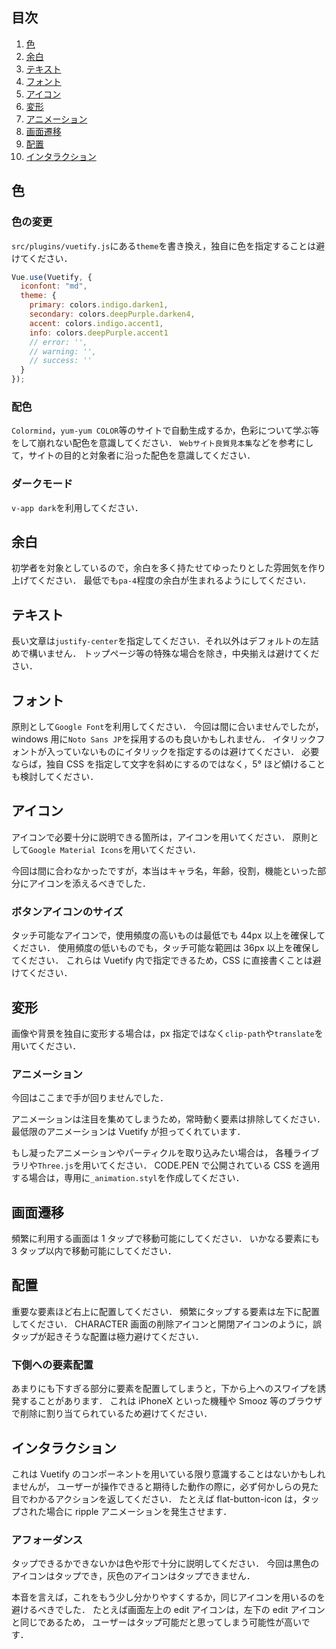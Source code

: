 ## 目次

1. [色](##色)
1. [余白](##余白)
1. [テキスト](##テキスト)
1. [フォント](##フォント)
1. [アイコン](##アイコン)
1. [変形](##変形)
1. [アニメーション](##アニメーション)
1. [画面遷移](##画面遷移)
1. [配置](##配置)
1. [インタラクション](##インタラクション)

## 色

### 色の変更

`src/plugins/vuetify.js`にある`theme`を書き換え，独自に色を指定することは避けてください．

```js
Vue.use(Vuetify, {
  iconfont: "md",
  theme: {
    primary: colors.indigo.darken1,
    secondary: colors.deepPurple.darken4,
    accent: colors.indigo.accent1,
    info: colors.deepPurple.accent1
    // error: '',
    // warning: '',
    // success: ''
  }
});
```

### 配色

`Colormind`，`yum-yum COLOR`等のサイトで自動生成するか，色彩について学ぶ等をして崩れない配色を意識してください．
`Webサイト良質見本集`などを参考にして，サイトの目的と対象者に沿った配色を意識してください．

### ダークモード

`v-app dark`を利用してください．

## 余白

初学者を対象としているので，余白を多く持たせてゆったりとした雰囲気を作り上げてください．
最低でも`pa-4`程度の余白が生まれるようにしてください．

## テキスト

長い文章は`justify-center`を指定してください．それ以外はデフォルトの左詰めで構いません．
トップページ等の特殊な場合を除き，中央揃えは避けてください．

## フォント

原則として`Google Font`を利用してください．
今回は間に合いませんでしたが，windows 用に`Noto Sans JP`を採用するのも良いかもしれません．
イタリックフォントが入っていないものにイタリックを指定するのは避けてください．
必要ならば，独自 CSS を指定して文字を斜めにするのではなく，5° ほど傾けることも検討してください．

## アイコン

アイコンで必要十分に説明できる箇所は，アイコンを用いてください．
原則として`Google Material Icons`を用いてください．

今回は間に合わなかったですが，本当はキャラ名，年齢，役割，機能といった部分にアイコンを添えるべきでした．

### ボタンアイコンのサイズ

タッチ可能なアイコンで，使用頻度の高いものは最低でも 44px 以上を確保してください．
使用頻度の低いものでも，タッチ可能な範囲は 36px 以上を確保してください．
これらは Vuetify 内で指定できるため，CSS に直接書くことは避けてください．

## 変形

画像や背景を独自に変形する場合は，px 指定ではなく`clip-path`や`translate`を用いてください．

### アニメーション

今回はここまで手が回りませんでした．

アニメーションは注目を集めてしまうため，常時動く要素は排除してください．
最低限のアニメーションは Vuetify が担ってくれています．

もし凝ったアニメーションやパーティクルを取り込みたい場合は，
各種ライブラリや`Three.js`を用いてください．
CODE.PEN で公開されている CSS を適用する場合は，専用に`_animation.styl`を作成してください．

## 画面遷移

頻繁に利用する画面は 1 タップで移動可能にしてください．
いかなる要素にも 3 タップ以内で移動可能にしてください．

## 配置

重要な要素ほど右上に配置してください．
頻繁にタップする要素は左下に配置してください．
CHARACTER 画面の削除アイコンと開閉アイコンのように，誤タップが起きそうな配置は極力避けてください．

### 下側への要素配置

あまりにも下すぎる部分に要素を配置してしまうと，下から上へのスワイプを誘発することがあります．
これは iPhoneX といった機種や Smooz 等のブラウザで削除に割り当てられているため避けてください．

## インタラクション

これは Vuetify のコンポーネントを用いている限り意識することはないかもしれませんが，
ユーザーが操作できると期待した動作の際に，必ず何かしらの見た目でわかるアクションを返してください．
たとえば flat-button-icon は，タップされた場合に ripple アニメーションを発生させます．

### アフォーダンス

タップできるかできないかは色や形で十分に説明してください．
今回は黒色のアイコンはタップでき，灰色のアイコンはタップできません．

本音を言えば，これをもう少し分かりやすくするか，同じアイコンを用いるのを避けるべきでした．
たとえば画面左上の edit アイコンは，左下の edit アイコンと同じであるため，
ユーザーはタップ可能だと思ってしまう可能性が高いです．
